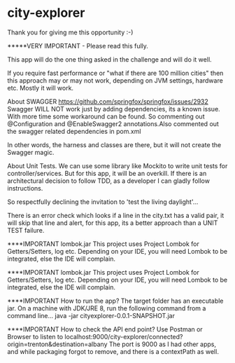 # city-explorer

Thank you for giving me this opportunity :-)

*****VERY IMPORTANT - Please read this fully. 

This app will do the one thing asked in the challenge and will do it well.

If you require fast performance or "what if there are 100 million cities" then this approach may or may not work, depending on JVM settings, hardware etc. Mostly it will work. 

About SWAGGER
https://github.com/springfox/springfox/issues/2932
Swagger WILL NOT work just by adding dependencies, its a known issue. With more time some workaround can be found. So commenting out @Configuration and @EnableSwagger2 annotations.Also commented out the swagger related dependencies in pom.xml

In other words, the harness and classes are there, but it will not create the Swagger magic. 

About Unit Tests.
We can use some library like Mockito to write unit tests for controller/services. But for this app, it will be an overkill. If there is an architectural decision to follow TDD, as a developer I can gladly follow instructions.

So respectfully declining the invitation to 'test the living daylight'...

There is an error check which looks if a line in the city.txt has a valid pair, it will skip that line and alert, for this app, its a better approach than a UNIT TEST failure. 


****IMPORTANT
lombok.jar
This project uses Project Lombok for Getters/Setters, log etc. Depending on your IDE, you will need Lombok to be integrated, else the IDE will complain. 


****IMPORTANT
lombok.jar
This project uses Project Lombok for Getters/Setters, log etc. Depending on your IDE, you will need Lombok to be integrated, else the IDE will complain. 

****IMPORTANT
How to run the app?
The target folder has an executable jar. On a machine with JDK/JRE 8, run the following command from a command line...
java -jar cityexplorer-0.0.1-SNAPSHOT.jar 

****IMPORTANT
How to check the API end point?
Use Postman or Browser to listen to localhost:9000/city-explorer/connected?origin=trenton&destination=albany
The port is 9000 as I had other apps, and while packaging forgot to remove, and there is a contextPath as well. 

